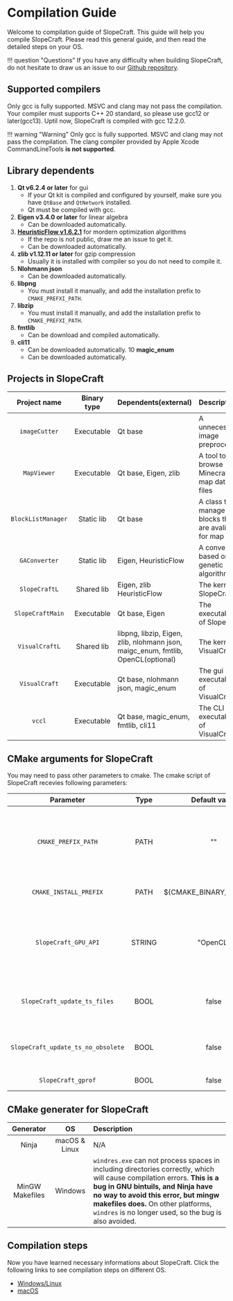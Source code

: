 # Compilation Guide

Welcome to compilation guide of SlopeCraft. This guide will help you compile SlopeCraft. Please read this general guide, and then read the detailed steps on your OS.

!!! question "Questions"
    If you have any difficulty when building SlopeCraft, do not hesitate to draw us an issue to our [Github repository](https://github.com/SlopeCraft/SlopeCraft/issues).

## Supported compilers

Only gcc is fully supported. MSVC and clang may not pass the compilation. Your compiler must supports C++ 20 standard, so please use gcc12 or later(gcc13). Uptil now, SlopeCraft is compiled with gcc 12.2.0.

!!! warning "Warning"
    Only gcc is fully supported. MSVC and clang may not pass the compilation. The clang compiler provided by Apple Xcode CommandLineTools **is not supported**.

## Library dependents

1. **Qt v6.2.4 or later** for gui
     - If your Qt kit is compiled and configured by yourself, make sure you have `QtBase` and `QtNetwork` installed.
     - Qt must be compiled with gcc.
2. **Eigen v3.4.0 or later** for linear algebra
      - Can be downloaded automatically.
3. [**HeuristicFlow v1.6.2.1**](https://github.com/ToKiNoBug/HeuristicFlow.git) for mordern optimization algorithms
      - If the repo is not public, draw me an issue to get it.
      - Can be downloaded automatically.
4. **zlib v1.12.11 or later** for gzip compression
      - Usually it is installed with compiler so you do not need to compile it.
5. **Nlohmann json**
      - Can be downloaded automatically.
6. **libpng**
      - You must install it manually, and add the installation prefix to `CMAKE_PREFXI_PATH`.
7. **libzip**
      - You must install it manually, and add the installation prefix to `CMAKE_PREFXI_PATH`.
8. **fmtlib**
      - Can be download and compiled automatically.
9. **cli11**
    - Can be downloaded automatically.
10 **magic_enum**
    - Can be downloaded automatically.


## Projects in SlopeCraft

|    Project name    | Binary type | Dependents(external)                                                             | Description                                              |
| :----------------: | :---------: | :------------------------------------------------------------------------------- | :------------------------------------------------------- |
|   `imageCutter`    | Executable  | Qt base                                                                          | A unnecessary image preprocesser                         |
|    `MapViewer`     | Executable  | Qt base, Eigen, zlib                                                             | A tool to browse Minecraft map data files                |
| `BlockListManager` | Static lib  | Qt base                                                                          | A class to manage blocks that are avaliable for map arts |
|   `GAConverter`    | Static lib  | Eigen, HeuristicFlow                                                             | A converter based on genetic algorithm                   |
|   `SlopeCraftL`    | Shared lib  | Eigen, zlib HeuristicFlow                                                        | The kernel of SlopeCraft                                 |
|  `SlopeCraftMain`  | Executable  | Qt base, Eigen                                                                   | The executable of SlopeCraft                             |
|   `VisualCraftL`   | Shared lib  | libpng, libzip, Eigen, zlib, nlohmann json, maigc_enum, fmtlib, OpenCL(optional) | The kernel of VisualCraft                                |
|   `VisualCraft`    | Executable  | Qt base,  nlohmann json, magic_enum                                              | The gui executable of VisualCraft                        |
|       `vccl`       | Executable  | Qt base, magic_enum, fmtlib, cli11                                               | The CLI executable of VisualCraft                        |

## CMake arguments for SlopeCraft

You may need to pass other parameters to cmake. The cmake script of SlopeCraft recevies following parameters:

   |             Parameter              |  Type  |        Default value        | Description                                                                    |
   | :--------------------------------: | :----: | :-------------------------: | :----------------------------------------------------------------------------- |
   |        `CMAKE_PREFIX_PATH`         |  PATH  |             ""              | Tell cmake where to find Qt, zlib, libpng, libzip and GPU api sdk(like OpenCL) |
   |       `CMAKE_INSTALL_PREFIX`       |  PATH  | ${CMAKE_BINARY_DIR}/install | Where to install SlopeCraft.                                                   |
   |        `SlopeCraft_GPU_API`        | STRING |          "OpenCL"           | API used to compute. Valid values : OpenCL, None. Metal may be supported.      |
   |    `SlopeCraft_update_ts_files`    |  BOOL  |            false            | Whether to update language files before build                                  |
   | `SlopeCraft_update_ts_no_obsolete` |  BOOL  |            false            | Remove obsolete translations from ts files.                                    |
   |         `SlopeCraft_gprof`         |  BOOL  |            false            | Profile with gprof.                                                            |

## CMake generater for SlopeCraft

|    Generator    |      OS       | Description                                                                                                                                                                                                                                                                                        |
| :-------------: | :-----------: | :------------------------------------------------------------------------------------------------------------------------------------------------------------------------------------------------------------------------------------------------------------------------------------------------- |
|      Ninja      | macOS & Linux | N/A                                                                                                                                                                                                                                                                                                |
| MinGW Makefiles |    Windows    | `windres.exe` can not process spaces in including directories correctly, which will cause compilation errors. **This is a bug in GNU bintuils, and Ninja have no way to avoid this error, but mingw makefiles does.** On other platforms, `windres` is no longer used, so the bug is also avoided. |

## Compilation steps

Now you have learned necessary informations about SlopeCraft. Click the following links to see compilation steps on different OS.

- [Windows/Linux](Windows-Linux.en.md)
- [macOS](macOS.en.md)
